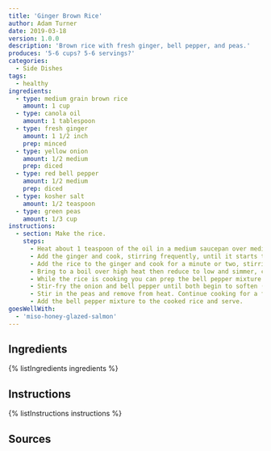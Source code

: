 ```yaml
---
title: 'Ginger Brown Rice'
author: Adam Turner
date: 2019-03-18
version: 1.0.0
description: 'Brown rice with fresh ginger, bell pepper, and peas.'
produces: '5-6 cups? 5-6 servings?'
categories:
  - Side Dishes
tags:
  - healthy
ingredients:
  - type: medium grain brown rice
    amount: 1 cup
  - type: canola oil
    amount: 1 tablespoon
  - type: fresh ginger
    amount: 1 1/2 inch
    prep: minced
  - type: yellow onion
    amount: 1/2 medium
    prep: diced
  - type: red bell pepper
    amount: 1/2 medium
    prep: diced
  - type: kosher salt
    amount: 1/2 teaspoon
  - type: green peas
    amount: 1/3 cup
instructions:
  - section: Make the rice.
    steps:
      - Heat about 1 teaspoon of the oil in a medium saucepan over medium heat.
      - Add the ginger and cook, stirring frequently, until it starts to soften (about five minutes). While it cooks you can rinse the rice.
      - Add the rice to the ginger and cook for a minute or two, stirring constantly, then add the water. Follow the instructions for the rice you're using to determine how much water to use (for 1 cup of dry medium grain brown rice, probably about 1 1/3 cup).
      - Bring to a boil over high heat then reduce to low and simmer, covered, until the water is absorbed -- about 30-40 minutes. Remove from heat and let rest, covered, for 5-10 minutes when done.
      - While the rice is cooking you can prep the bell pepper mixture. Start by heating the rest of the oil (about 2 teaspoons) over medium-high heat in a medium skillet.
      - Stir-fry the onion and bell pepper until both begin to soften (about 5 minutes) then reduce heat to medium and add the salt. Continue to cook, stirring frequently, until the onions are translucent, probably another 5-10 minutes.
      - Stir in the peas and remove from heat. Continue cooking for a few minutes if using frozen peas to given them time to thaw. If they're already room temperature you can stir them in and remove the bell pepper mixture from the heat immediately.
      - Add the bell pepper mixture to the cooked rice and serve.
goesWellWith:
  - 'miso-honey-glazed-salmon'
---
```


## Ingredients

{% listIngredients ingredients %}

## Instructions

{% listInstructions instructions %}

## Sources
